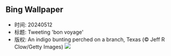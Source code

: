 ## Bing Wallpaper
- 时间: 20240512
- 标题: Tweeting 'bon voyage'
- 版权: An indigo bunting perched on a branch, Texas (© Jeff R Clow/Getty Images)
![](https://cn.bing.com/th?id=OHR.TexasIndigoBunting_EN-US0916417036_UHD.jpg&rf=LaDigue_UHD.jpg&pid=hp&w=3840&h=2160&rs=1&c=4)
